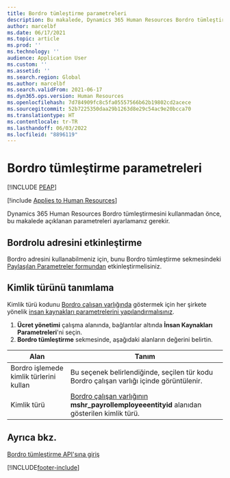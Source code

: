 ```yaml
---
title: Bordro tümleştirme parametreleri
description: Bu makalede, Dynamics 365 Human Resources Bordro tümleştirme parametreleri açıklanmaktadır.
author: marcelbf
ms.date: 06/17/2021
ms.topic: article
ms.prod: ''
ms.technology: ''
audience: Application User
ms.custom: ''
ms.assetid: ''
ms.search.region: Global
ms.author: marcelbf
ms.search.validFrom: 2021-06-17
ms.dyn365.ops.version: Human Resources
ms.openlocfilehash: 7d784909fc8c5fa05557566b62b19802cd2acece
ms.sourcegitcommit: 52b7225350daa29b1263d8e29c54ac9e20bcca70
ms.translationtype: HT
ms.contentlocale: tr-TR
ms.lasthandoff: 06/03/2022
ms.locfileid: "8896119"
---
```

# <a name="payroll-integration-parameters"></a>Bordro tümleştirme parametreleri


[!INCLUDE [PEAP](../includes/peap-1.md)]

[!include [Applies to Human Resources](../includes/applies-to-hr.md)]

Dynamics 365 Human Resources Bordro tümleştirmesini kullanmadan önce, bu makalede açıklanan parametreleri ayarlamanız gerekir.

## <a name="enable-payroll-address"></a>Bordrolu adresini etkinleştirme

Bordro adresini kullanabilmeniz için, bunu Bordro tümleştirme sekmesindeki [Paylaşılan Parametreler formundan](hr-setup-shared-parameters.md) etkinleştirmelisiniz.

## <a name="define-the-identification-type"></a>Kimlik türünü tanımlama

Kimlik türü kodunu [Bordro çalışan varlığında](hr-admin-integration-payroll-api-payroll-employee.md) göstermek için her şirkete yönelik [insan kaynakları parametrelerini yapılandırmalısınız](hr-setup-shared-parameters.md).

1. **Ücret yönetimi** çalışma alanında, bağlantılar altında **İnsan Kaynakları Parametreleri**'ni seçin. 
2. **Bordro tümleştirme** sekmesinde, aşağıdaki alanların değerini belirtin.

| Alan | Tanım |
| --- | --- |
| Bordro işlemede kimlik türlerini kullan | Bu seçenek belirlendiğinde, seçilen tür kodu Bordro çalışan varlığı içinde görüntülenir. |
| Kimlik türü | [Bordro çalışan varlığının](hr-admin-integration-payroll-api-payroll-employee.md) **mshr_payrollemployeeentityid** alanıdan gösterilen kimlik türü. |

## <a name="see-also"></a>Ayrıca bkz.

[Bordro tümleştirme API'sına giriş](hr-admin-integration-payroll-api-introduction.md)

[!INCLUDE[footer-include](../includes/footer-banner.md)]
